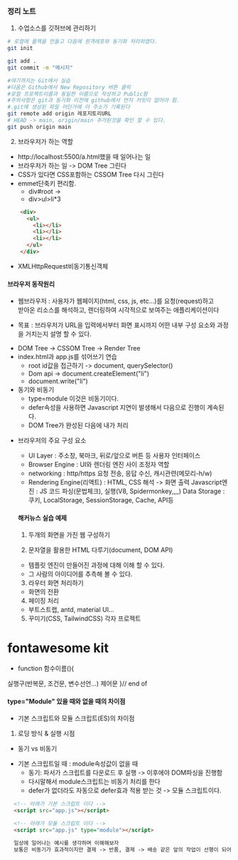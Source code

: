 ### 정리 노트
1. 수업소스를 깃허브에 관리하기
```sh
# 로컬에 플젝을 만들고 다음에 원격레포와 동기화 처리하였다.
git init

git add .
git commit -m "메시지"

#여기까지는 Git에서 실습
#다음은 Github에서 New Repository 버튼 클릭
#로컬 프로젝트이름과 동일한 이름으로 작성하고 Public함
#주의사항은 git과 동기화 이전에 github에서 먼저 커밋이 없어야 함.
#.git에 생성된 파일 어딘가에 이 주소가 기록된다
git remote add origin 레포지토리URL
# HEAD -> main, origin/main 추가된것을 확인 할 수 있다.
git push origin main
```

2.  브라우저가 하는 역할
  - http://localhost:5500/a.html했을 때 일어나는 일
  - 브라우저가 하는 일 -> DOM Tree 그린다
  - CSS가 있다면 CSS포함하는 CSSOM Tree 다시 그린다
  - emmet단축키 편리함.
    - div#root -> <div id="root"></div>
    - div>ul>li*3
```html
    <div>
      <ul>
        <li></li>
        <li></li>
        <li></li>
      </ul>
    </div>
```

  - XMLHttpRequest비동기통신객체

#### 브라우저 동작원리
  - 웹브라우저 : 사용자가 웹페이지(html, css, js, etc...)를 요청(request)하고<br>
받아온 리소스를 해석하고, 렌더링하여 시각적으로 보여주는 애플리케이션이다

* 목표 : 브라우저가 URL을 입력에서부터 화면 표시까지 어떤 내부 구성 요소와 과정을 거치는지 설명 할 수 있다.
- DOM Tree -> CSSOM Tree -> Render Tree
- index.html과 app.js를 섞어쓰기 연습
  - root id값을 접근하기 -> document, querySelector()
  - Dom api -> document.createElement("li")
  - document.write("li")
- 동기와 비동기
  - type=module 이것은 비동기이다.
  - defer속성을 사용하면 Javascript 지연이 발생해서 다음으로 진행이 계속된다.
  - DOM Tree가 완성된 다음에 내가 처리

* 브라우저의 주요 구성 요소
  - UI Layer : 주소창, 북마크, 뒤로/앞으로 버튼 등 사용자 인터페이스
  - Browser Engine : UI와 렌더링 엔진 사이 조정자 역할
  - networking : http/https 요청 전송, 응답 수신, 캐시관련(메모리-h/w)
  - Rendering Engine(리액트) : HTML, CSS 해석 -> 화면 출력
  Javascript엔진 : JS 코드 파싱(문법체크), 실행(V8, Spidermonkey,,,,)
  Data Storage : 쿠키, LocalStorage, SessionStorage, Cache, API등


  #### 해커뉴스 실습 예제
  1. 두개의 화면을 가진 웹 구성하기

  2. 문자열을 활용한 HTML 다루기(document, DOM API)
  - 템플릿 엔진이 만들어진 과정에 대해 이해 할 수 있다.
  - 그 사람의 아이디어를 추측해 볼 수 있다.

  3. 라우터 화면 처리하기
  - 화면의 전환

  4. 페이징 처리
  - 부트스트랩, antd, material UI...

  5. 꾸미기(CSS, TailwindCSS) 각자 프로젝트


# fontawesome kit
<script src="https://kit.fontawesome.com/b2126d00c5.js" crossorigin="anonymous"></script>

- function 함수이름(){

실행구(반복문, 조건문, 변수선언...)
          제어문
}// end of 

#### type="Module" 있을 때와 없을 때의 차이점
* 기본 스크립트와 모듈 스크립트(ES)의 차이점

1. 로딩 방식 & 실행 시점
* 동기 vs 비동기
- 기본 스크립트일 때 : module속성값이 없을 때
  - 동기: 파서가 스크립트를 다운로드 후 실행 -> 이후에야 DOM파싱을 진행함
  - 다시말해서 module스크립트는 비동기 처리를 한다
  - defer가 없더라도 자동으로 defer효과 적용 받는 것 -> 모듈 스크립트이다.

```html
  <!-- 아래가 기본 스크립트 이다 -->
  <script src="app.js"></script>

  <!-- 아래가 모듈 스크립트 이다 -->
  <script src="app.js" type="module"></script>

  일상에 일어나는 예시를 생각하며 이해해보자
  보통은 비동기가 효과적이지만 결제 -> 반품, 결제 -> 배송 같은 앞의 작업이 선행이 되어야 뒤의 작업이 진행되는 경우는 동기가 이용된다
```